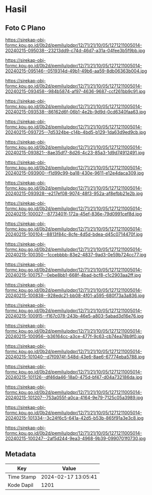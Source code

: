 # Hasil

## Foto C Plano

https://sirekap-obj-formc.kpu.go.id/0b2d/pemilu/pdpr/12/71/21/10/05/1271211005014-20240215-095038--23213dd9-c74d-46d7-a31a-04fee3b5f9bb.jpg

https://sirekap-obj-formc.kpu.go.id/0b2d/pemilu/pdpr/12/71/21/10/05/1271211005014-20240215-095146--0519314d-49b1-49b6-aa59-8db06363b004.jpg

https://sirekap-obj-formc.kpu.go.id/0b2d/pemilu/pdpr/12/71/21/10/05/1271211005014-20240215-093458--984b5874-af97-4636-9687-ccf261bb9c91.jpg

https://sirekap-obj-formc.kpu.go.id/0b2d/pemilu/pdpr/12/71/21/10/05/1271211005014-20240215-093538--86162d6f-06b1-4e2b-9d9d-0cd6340faa63.jpg

https://sirekap-obj-formc.kpu.go.id/0b2d/pemilu/pdpr/12/71/21/10/05/1271211005014-20240215-093725--7d5324be-c14b-4bd5-b129-1da63d9ed9cb.jpg

https://sirekap-obj-formc.kpu.go.id/0b2d/pemilu/pdpr/12/71/21/10/05/1271211005014-20240215-093821--8ae35df7-8d26-4c23-85a3-1d9d74912491.jpg

https://sirekap-obj-formc.kpu.go.id/0b2d/pemilu/pdpr/12/71/21/10/05/1271211005014-20240215-093900--f1d99c99-ba18-430e-9611-e12e4daca309.jpg

https://sirekap-obj-formc.kpu.go.id/0b2d/pemilu/pdpr/12/71/21/10/05/1271211005014-20240215-093928--e217ef08-9074-48f3-952a-af8efbb21e2b.jpg

https://sirekap-obj-formc.kpu.go.id/0b2d/pemilu/pdpr/12/71/21/10/05/1271211005014-20240215-100027--8773401f-172a-45ef-836e-79d0991cef8d.jpg

https://sirekap-obj-formc.kpu.go.id/0b2d/pemilu/pdpr/12/71/21/10/05/1271211005014-20240215-100104--8813f84c-8cfe-4d5d-bdea-d45c0714470f.jpg

https://sirekap-obj-formc.kpu.go.id/0b2d/pemilu/pdpr/12/71/21/10/05/1271211005014-20240215-100350--1ccebbbb-83e2-4837-9ad3-0e59b724cc77.jpg

https://sirekap-obj-formc.kpu.go.id/0b2d/pemilu/pdpr/12/71/21/10/05/1271211005014-20240215-100757--0ebe8bb1-668f-4bad-bcf8-c1c2903aa2ff.jpg

https://sirekap-obj-formc.kpu.go.id/0b2d/pemilu/pdpr/12/71/21/10/05/1271211005014-20240215-100838--928edc21-bb08-4f01-a595-680f73a3a836.jpg

https://sirekap-obj-formc.kpu.go.id/0b2d/pemilu/pdpr/12/71/21/10/05/1271211005014-20240215-100915--f167c078-243b-46e5-a803-5abad3d16e76.jpg

https://sirekap-obj-formc.kpu.go.id/0b2d/pemilu/pdpr/12/71/21/10/05/1271211005014-20240215-100956--b36164cc-a3ce-477f-9c63-cb74ea78b9f0.jpg

https://sirekap-obj-formc.kpu.go.id/0b2d/pemilu/pdpr/12/71/21/10/05/1271211005014-20240215-101040--d7f0974f-548d-43e6-8ae6-67774eba5788.jpg

https://sirekap-obj-formc.kpu.go.id/0b2d/pemilu/pdpr/12/71/21/10/05/1271211005014-20240215-101126--df46da46-18a0-475d-bf47-d04a732186da.jpg

https://sirekap-obj-formc.kpu.go.id/0b2d/pemilu/pdpr/12/71/21/10/05/1271211005014-20240215-101207--753a055f-a0ca-4164-9e79-7125c05a3989.jpg

https://sirekap-obj-formc.kpu.go.id/0b2d/pemilu/pdpr/12/71/21/10/05/1271211005014-20240215-101334--3c24f6c5-641a-42d5-b53b-865f91a3e3c8.jpg

https://sirekap-obj-formc.kpu.go.id/0b2d/pemilu/pdpr/12/71/21/10/05/1271211005014-20240215-100247--2af5d244-9ea3-4968-9b39-0990701f0730.jpg


## Metadata

| Key        | Value               |
| ---------- | ------------------- |
| Time Stamp | 2024-02-17 13:05:41 |
| Kode Dapil | 1201                |



